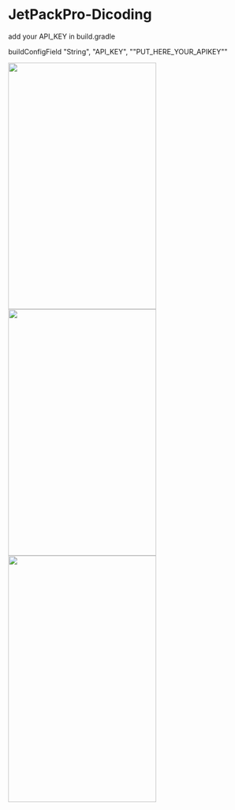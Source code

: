 # JetPackPro-Dicoding
add your API_KEY in build.gradle

buildConfigField "String", "API_KEY", "\"PUT_HERE_YOUR_APIKEY\""


<img src=https://user-images.githubusercontent.com/11841113/100958142-5c77ac00-354e-11eb-85e6-da91a8c9f409.jpeg width="300" height="500" />  <img src=https://user-images.githubusercontent.com/11841113/100958130-57b2f800-354e-11eb-9377-3bde52e9c3a0.jpeg width="300" height="500" />   <img src=https://user-images.githubusercontent.com/11841113/100958135-5a155200-354e-11eb-861d-f32ffa96d178.jpeg width="300" height="500" />
